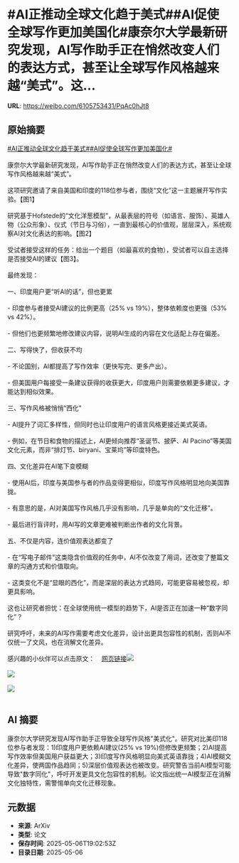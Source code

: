 # #AI正推动全球文化趋于美式##AI促使全球写作更加美国化#康奈尔大学最新研究发现，AI写作助手正在悄然改变人们的表达方式，甚至让全球写作风格越来越“美式”。这...

**URL**: https://weibo.com/6105753431/PqAc0hJt8

## 原始摘要

<a href="https://m.weibo.cn/search?containerid=231522type%3D1%26t%3D10%26q%3D%23AI%E6%AD%A3%E6%8E%A8%E5%8A%A8%E5%85%A8%E7%90%83%E6%96%87%E5%8C%96%E8%B6%8B%E4%BA%8E%E7%BE%8E%E5%BC%8F%23&amp;extparam=%23AI%E6%AD%A3%E6%8E%A8%E5%8A%A8%E5%85%A8%E7%90%83%E6%96%87%E5%8C%96%E8%B6%8B%E4%BA%8E%E7%BE%8E%E5%BC%8F%23" data-hide=""><span class="surl-text">#AI正推动全球文化趋于美式#</span></a><a href="https://m.weibo.cn/search?containerid=231522type%3D1%26t%3D10%26q%3D%23AI%E4%BF%83%E4%BD%BF%E5%85%A8%E7%90%83%E5%86%99%E4%BD%9C%E6%9B%B4%E5%8A%A0%E7%BE%8E%E5%9B%BD%E5%8C%96%23&amp;extparam=%23AI%E4%BF%83%E4%BD%BF%E5%85%A8%E7%90%83%E5%86%99%E4%BD%9C%E6%9B%B4%E5%8A%A0%E7%BE%8E%E5%9B%BD%E5%8C%96%23" data-hide=""><span class="surl-text">#AI促使全球写作更加美国化#</span></a><br><br>康奈尔大学最新研究发现，AI写作助手正在悄然改变人们的表达方式，甚至让全球写作风格越来越“美式”。<br><br>这项研究邀请了来自美国和印度的118位参与者，围绕“文化”这一主题展开写作实验。【图1】<br><br>研究基于Hofstede的“文化洋葱模型”，从最表层的符号（如语言、服饰）、英雄人物（公众形象）、仪式（节日与习俗），一直到最核心的价值观，层层深入，系统观察AI对文化表达的影响。【图2】<br><br>受试者接受这样的任务：给出一个题目（如最喜欢的食物），受试者可以自主选择是否接受AI的建议【图3】。<br><br>最终发现：<br><br>一、印度用户更“听AI的话”，但也更累<br><br>- 印度参与者接受AI建议的比例更高（25% vs 19%），整体依赖度也更强（53% vs 42%）。<br><br>- 但他们也更频繁地修改建议内容，说明AI生成的内容在文化适配上存在偏差。<br><br>二、写得快了，但收获不均<br><br>- 不论国别，AI都提高了写作效率（更快写完、更多产出）。<br><br>- 但美国用户每接受一条建议获得的收获更大，印度用户则需要依赖更多建议，才能达到相似效果。<br><br>三、写作风格被悄悄“西化”<br><br>- AI提升了词汇多样性，但同时也让印度用户的语言风格更接近美式英语。<br><br>- 例如，在节日和食物的描述上，AI更倾向推荐“圣诞节、披萨、Al Pacino”等美国文化元素，而非“排灯节、biryani、宝莱坞”等印度特色。<br><br>四、文化差异在AI笔下变模糊<br><br>- 使用AI后，印度与美国参与者的作品变得更相似，印度写作风格明显地向美国靠拢。<br><br>- 有意思的是，AI对美国写作风格几乎没有影响，几乎是单向的“文化迁移”。<br><br>- 最后进行盲评时，用AI写的文章更难被判断出作者的文化背景。<br><br>五、不仅是内容，连价值观表达都变了<br><br>- 在“写电子邮件”这类隐含价值观的任务中，AI不仅改变了用词，还改变了整篇文章的沟通方式和价值取向。<br><br>- 这类变化不是“显眼的西化”，而是深层的表达方式趋同，可能更容易被忽视，却更具影响。<br><br>这也让研究者担忧：在全球使用统一模型的趋势下，AI是否正在加速一种“数字同化”？<br><br>研究呼吁，未来的AI写作需要考虑文化差异，设计出更具包容性的机制，否则AI不仅统一了文风，也在消解文化差异。<br><br>感兴趣的小伙伴可以点击原文：<a href="https://weibo.cn/sinaurl?u=https%3A%2F%2Farxiv.org%2Fpdf%2F2409.11360" data-hide=""><span class="url-icon"><img style="width: 1rem;height: 1rem" src="https://h5.sinaimg.cn/upload/2015/09/25/3/timeline_card_small_web_default.png" referrerpolicy="no-referrer"></span><span class="surl-text">网页链接</span></a><img style="" src="https://tvax2.sinaimg.cn/large/006Fd7o3gy1i15wf4nx78j312u0j8jyv.jpg" referrerpolicy="no-referrer"><br><br><img style="" src="https://tvax4.sinaimg.cn/large/006Fd7o3gy1i15wf5r9uxj30gi0f0jtq.jpg" referrerpolicy="no-referrer"><br><br><img style="" src="https://tvax1.sinaimg.cn/large/006Fd7o3gy1i15wf75vdnj315e0j4784.jpg" referrerpolicy="no-referrer"><br><br>

## AI 摘要

康奈尔大学研究发现AI写作助手正导致全球写作风格"美式化"。研究对比美印118位参与者发现：1)印度用户更依赖AI建议(25% vs 19%)但修改更频繁；2)AI提高写作效率但美国用户获益更大；3)印度写作风格明显向美式英语靠拢；4)AI模糊文化差异，使两国作品趋同；5)深层价值观表达也被改变。研究警告当前AI模型可能导致"数字同化"，呼吁开发更具文化包容性的机制。论文指出统一AI模型正在消解文化独特性，需警惕单向文化迁移现象。

## 元数据

- **来源**: ArXiv
- **类型**: 论文
- **保存时间**: 2025-05-06T19:02:53Z
- **目录日期**: 2025-05-06
